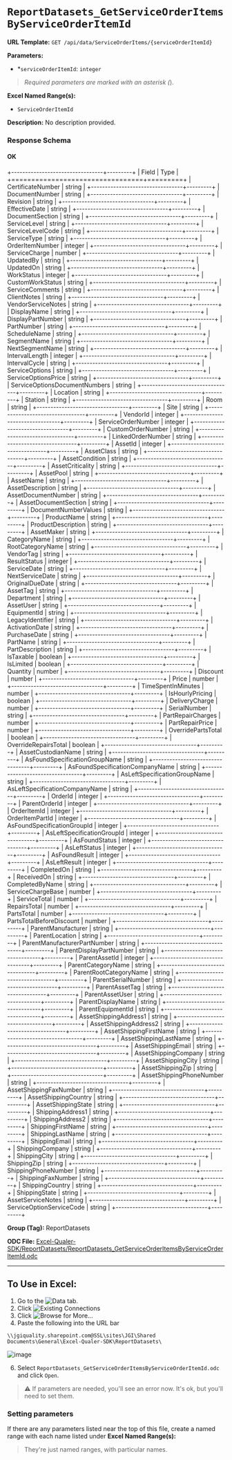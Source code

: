 # `ReportDatasets_GetServiceOrderItemsByServiceOrderItemId`

**URL Template:**
`GET /api/data/ServiceOrderItems/{serviceOrderItemId}`

**Parameters:**
- *`serviceOrderItemId`: `integer`


> *Required parameters are marked with an asterisk (*).

**Excel Named Range(s):**
- `ServiceOrderItemId`


**Description:**
No description provided.

### Response Schema

#### OK
+---------------------------------+---------+
| Field                           | Type    |
+=================================+=========+
| CertificateNumber               | string  |
+---------------------------------+---------+
| DocumentNumber                  | string  |
+---------------------------------+---------+
| Revision                        | string  |
+---------------------------------+---------+
| EffectiveDate                   | string  |
+---------------------------------+---------+
| DocumentSection                 | string  |
+---------------------------------+---------+
| ServiceLevel                    | string  |
+---------------------------------+---------+
| ServiceLevelCode                | string  |
+---------------------------------+---------+
| ServiceType                     | string  |
+---------------------------------+---------+
| OrderItemNumber                 | integer |
+---------------------------------+---------+
| ServiceCharge                   | number  |
+---------------------------------+---------+
| UpdatedBy                       | string  |
+---------------------------------+---------+
| UpdatedOn                       | string  |
+---------------------------------+---------+
| WorkStatus                      | integer |
+---------------------------------+---------+
| CustomWorkStatus                | string  |
+---------------------------------+---------+
| ServiceComments                 | string  |
+---------------------------------+---------+
| ClientNotes                     | string  |
+---------------------------------+---------+
| VendorServiceNotes              | string  |
+---------------------------------+---------+
| DisplayName                     | string  |
+---------------------------------+---------+
| DisplayPartNumber               | string  |
+---------------------------------+---------+
| PartNumber                      | string  |
+---------------------------------+---------+
| ScheduleName                    | string  |
+---------------------------------+---------+
| SegmentName                     | string  |
+---------------------------------+---------+
| NextSegmentName                 | string  |
+---------------------------------+---------+
| IntervalLength                  | integer |
+---------------------------------+---------+
| IntervalCycle                   | string  |
+---------------------------------+---------+
| ServiceOptions                  | string  |
+---------------------------------+---------+
| ServiceOptionsPrice             | string  |
+---------------------------------+---------+
| ServiceOptionsDocumentNumbers   | string  |
+---------------------------------+---------+
| Location                        | string  |
+---------------------------------+---------+
| Station                         | string  |
+---------------------------------+---------+
| Room                            | string  |
+---------------------------------+---------+
| Site                            | string  |
+---------------------------------+---------+
| VendorId                        | integer |
+---------------------------------+---------+
| ServiceOrderNumber              | integer |
+---------------------------------+---------+
| CustomOrderNumber               | string  |
+---------------------------------+---------+
| LinkedOrderNumber               | string  |
+---------------------------------+---------+
| AssetId                         | integer |
+---------------------------------+---------+
| AssetClass                      | string  |
+---------------------------------+---------+
| AssetCondition                  | string  |
+---------------------------------+---------+
| AssetCriticality                | string  |
+---------------------------------+---------+
| AssetPool                       | string  |
+---------------------------------+---------+
| AssetName                       | string  |
+---------------------------------+---------+
| AssetDescription                | string  |
+---------------------------------+---------+
| AssetDocumentNumber             | string  |
+---------------------------------+---------+
| AssetDocumentSection            | string  |
+---------------------------------+---------+
| DocumentNumberValues            | string  |
+---------------------------------+---------+
| ProductName                     | string  |
+---------------------------------+---------+
| ProductDescription              | string  |
+---------------------------------+---------+
| AssetMaker                      | string  |
+---------------------------------+---------+
| CategoryName                    | string  |
+---------------------------------+---------+
| RootCategoryName                | string  |
+---------------------------------+---------+
| VendorTag                       | string  |
+---------------------------------+---------+
| ResultStatus                    | integer |
+---------------------------------+---------+
| ServiceDate                     | string  |
+---------------------------------+---------+
| NextServiceDate                 | string  |
+---------------------------------+---------+
| OriginalDueDate                 | string  |
+---------------------------------+---------+
| AssetTag                        | string  |
+---------------------------------+---------+
| Department                      | string  |
+---------------------------------+---------+
| AssetUser                       | string  |
+---------------------------------+---------+
| EquipmentId                     | string  |
+---------------------------------+---------+
| LegacyIdentifier                | string  |
+---------------------------------+---------+
| ActivationDate                  | string  |
+---------------------------------+---------+
| PurchaseDate                    | string  |
+---------------------------------+---------+
| PartName                        | string  |
+---------------------------------+---------+
| PartDescription                 | string  |
+---------------------------------+---------+
| IsTaxable                       | boolean |
+---------------------------------+---------+
| IsLimited                       | boolean |
+---------------------------------+---------+
| Quantity                        | number  |
+---------------------------------+---------+
| Discount                        | number  |
+---------------------------------+---------+
| Price                           | number  |
+---------------------------------+---------+
| TimeSpentInMinutes              | number  |
+---------------------------------+---------+
| IsHourlyPricing                 | boolean |
+---------------------------------+---------+
| DeliveryCharge                  | number  |
+---------------------------------+---------+
| SerialNumber                    | string  |
+---------------------------------+---------+
| PartRepairCharges               | number  |
+---------------------------------+---------+
| PartRepairPrice                 | number  |
+---------------------------------+---------+
| OverridePartsTotal              | boolean |
+---------------------------------+---------+
| OverrideRepairsTotal            | boolean |
+---------------------------------+---------+
| AssetCustodianName              | string  |
+---------------------------------+---------+
| AsFoundSpecificationGroupName   | string  |
+---------------------------------+---------+
| AsFoundSpecificationCompanyName | string  |
+---------------------------------+---------+
| AsLeftSpecificationGroupName    | string  |
+---------------------------------+---------+
| AsLeftSpecificationCompanyName  | string  |
+---------------------------------+---------+
| OrderId                         | integer |
+---------------------------------+---------+
| ParentOrderId                   | integer |
+---------------------------------+---------+
| OrderItemId                     | integer |
+---------------------------------+---------+
| OrderItemPartId                 | integer |
+---------------------------------+---------+
| AsFoundSpecificationGroupId     | integer |
+---------------------------------+---------+
| AsLeftSpecificationGroupId      | integer |
+---------------------------------+---------+
| AsFoundStatus                   | integer |
+---------------------------------+---------+
| AsLeftStatus                    | integer |
+---------------------------------+---------+
| AsFoundResult                   | integer |
+---------------------------------+---------+
| AsLeftResult                    | integer |
+---------------------------------+---------+
| CompletedOn                     | string  |
+---------------------------------+---------+
| ReceivedOn                      | string  |
+---------------------------------+---------+
| CompletedByName                 | string  |
+---------------------------------+---------+
| ServiceChargeBase               | number  |
+---------------------------------+---------+
| ServiceTotal                    | number  |
+---------------------------------+---------+
| RepairsTotal                    | number  |
+---------------------------------+---------+
| PartsTotal                      | number  |
+---------------------------------+---------+
| PartsTotalBeforeDiscount        | number  |
+---------------------------------+---------+
| ParentManufacturer              | string  |
+---------------------------------+---------+
| ParentLocation                  | string  |
+---------------------------------+---------+
| ParentManufacturerPartNumber    | string  |
+---------------------------------+---------+
| ParentDisplayPartNumber         | string  |
+---------------------------------+---------+
| ParentAssetId                   | integer |
+---------------------------------+---------+
| ParentCategoryName              | string  |
+---------------------------------+---------+
| ParentRootCategoryName          | string  |
+---------------------------------+---------+
| ParentSerialNumber              | string  |
+---------------------------------+---------+
| ParentAssetTag                  | string  |
+---------------------------------+---------+
| ParentAssetUser                 | string  |
+---------------------------------+---------+
| ParentDisplayName               | string  |
+---------------------------------+---------+
| ParentEquipmentId               | string  |
+---------------------------------+---------+
| AssetShippingAddress1           | string  |
+---------------------------------+---------+
| AssetShippingAddress2           | string  |
+---------------------------------+---------+
| AssetShippingFirstName          | string  |
+---------------------------------+---------+
| AssetShippingLastName           | string  |
+---------------------------------+---------+
| AssetShippingEmail              | string  |
+---------------------------------+---------+
| AssetShippingCompany            | string  |
+---------------------------------+---------+
| AssetShippingCity               | string  |
+---------------------------------+---------+
| AssetShippingZip                | string  |
+---------------------------------+---------+
| AssetShippingPhoneNumber        | string  |
+---------------------------------+---------+
| AssetShippingFaxNumber          | string  |
+---------------------------------+---------+
| AssetShippingCountry            | string  |
+---------------------------------+---------+
| AssetShippingState              | string  |
+---------------------------------+---------+
| ShippingAddress1                | string  |
+---------------------------------+---------+
| ShippingAddress2                | string  |
+---------------------------------+---------+
| ShippingFirstName               | string  |
+---------------------------------+---------+
| ShippingLastName                | string  |
+---------------------------------+---------+
| ShippingEmail                   | string  |
+---------------------------------+---------+
| ShippingCompany                 | string  |
+---------------------------------+---------+
| ShippingCity                    | string  |
+---------------------------------+---------+
| ShippingZip                     | string  |
+---------------------------------+---------+
| ShippingPhoneNumber             | string  |
+---------------------------------+---------+
| ShippingFaxNumber               | string  |
+---------------------------------+---------+
| ShippingCountry                 | string  |
+---------------------------------+---------+
| ShippingState                   | string  |
+---------------------------------+---------+
| AssetServiceNotes               | string  |
+---------------------------------+---------+
| ServiceOptionServiceCode        | string  |
+---------------------------------+---------+

**Group (Tag):**
ReportDatasets

**ODC File:**
[Excel-Qualer-SDK/ReportDatasets/ReportDatasets_GetServiceOrderItemsByServiceOrderItemId.odc](https://github.com/Johnson-Gage-Inspection-Inc/qualer-sdk-odc/blob/main/Excel-Qualer-SDK/ReportDatasets/ReportDatasets_GetServiceOrderItemsByServiceOrderItemId.odc)

---

To Use in Excel:
---

1. Go to the ![`Data`](https://github.com/user-attachments/assets/da437a70-57b3-4c5b-bb01-4910ece19ed1)
 tab.
3. Click ![Existing Connections](https://github.com/user-attachments/assets/a2f1ed67-b2e0-4c23-ac90-68c870e60289)
4. Click ![`Browse for More...`](https://github.com/user-attachments/assets/8e698494-6865-41e7-b6fa-043aea81809a)
5. Paste the following into the URL bar
```
\\jgiquality.sharepoint.com@SSL\sites\JGI\Shared Documents\General\Excel-Qualer-SDK\ReportDatasets\
```

![image](https://github.com/user-attachments/assets/1e1a8d87-0377-446d-aaf5-d78562991db3)

6. Select `ReportDatasets_GetServiceOrderItemsByServiceOrderItemId.odc` and click `Open`.

> ⚠️ If parameters are needed, you'll see an error now. It's ok, but you'll need to set them.

### Setting parameters
If there are any parameters listed near the top of this file, create a named range with each name listed under **Excel Named Range(s):**
> They're just named ranges, with particular names.
